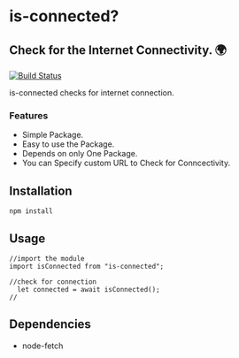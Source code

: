 # is-connected?

## Check for the Internet Connectivity. 🌍

[![Build Status](https://travis-ci.org/joemccann/dillinger.svg?branch=master)](https://travis-ci.org/joemccann/dillinger)

is-connected checks for internet connection.

### Features

- Simple Package.
- Easy to use the Package.
- Depends on only One Package.
- You can Specify custom URL to Check for Conncectivity.

## Installation

```
npm install 
```

## Usage

```
//import the module
import isConnected from "is-connected";

//check for connection
  let connected = await isConnected();
//

```

## Dependencies

- node-fetch
